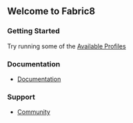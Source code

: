 ## Welcome to Fabric8

### Getting Started

Try running some of the <a class="btn btn-primary" href="/fabric/profiles/ReadMe.md" title="View all the available profiles you can create">Available Profiles</a>

### Documentation

<ul>
  <li>
    <a class="btn" href="/fabric/profiles/docs/fabric/index.md">Documentation</a>
  </li>
</ul>


### Support

<ul>
  <li>
    <a class="btn" href="http://fabric8.io/#/site/doc/community.html">Community</a>
  </li>
</ul>